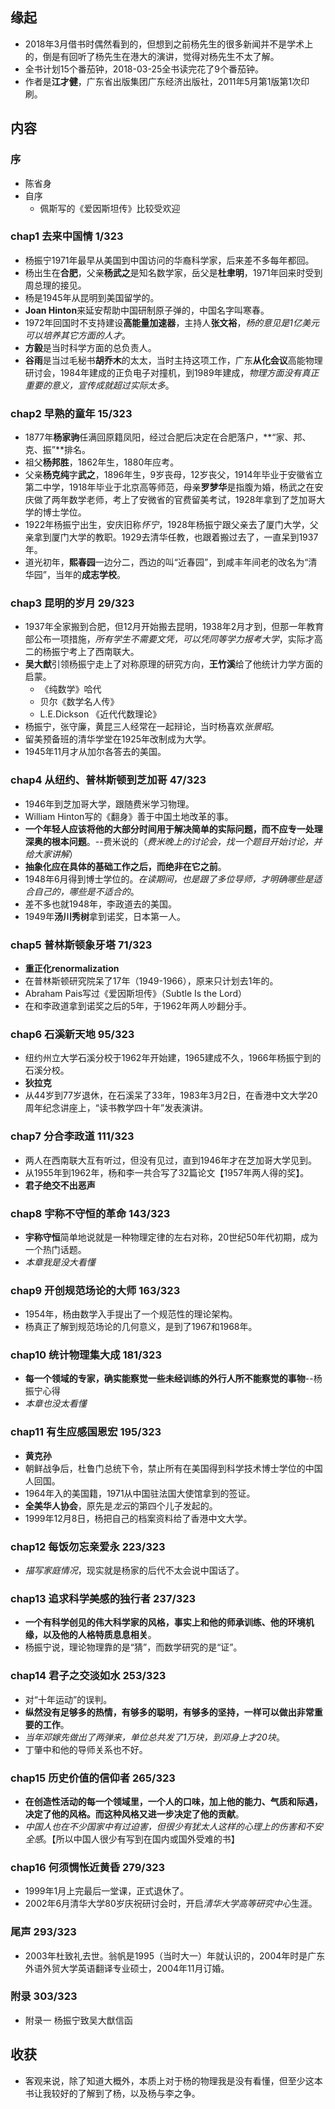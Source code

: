 ##  缘起

+ 2018年3月借书时偶然看到的，但想到之前杨先生的很多新闻并不是学术上的，倒是有回听了杨先生在港大的演讲，觉得对杨先生不太了解。
+ 全书计划15个番茄钟，2018-03-25全书读完花了9个番茄钟。
+ 作者是**江才健**，广东省出版集团广东经济出版社，2011年5月第1版第1次印刷。

## 内容

### 序

+ 陈省身
+ 自序
  + 佩斯写的《爱因斯坦传》比较受欢迎

###  chap1 去来中国情  1/323
+ 杨振宁1971年最早从美国到中国访问的华裔科学家，后来差不多每年都回。
+ 杨出生在**合肥**，父亲**杨武之**是知名数学家，岳父是**杜聿明**，1971年回来时受到周总理的接见。
+ 杨是1945年从昆明到美国留学的。
+ **Joan Hinton**来延安帮助中国研制原子弹的，中国名字叫寒春。
+ 1972年回国时不支持建设**高能量加速器**，主持人**张文裕**，*杨的意见是1亿美元可以培养其它方面的人才*。
+ **方毅**是当时科学方面的总负责人。
+ **谷雨**是当过毛秘书**胡乔木**的太太，当时主持这项工作，广东**从化会议**高能物理研讨会，1984年建成的正负电子对撞机，到1989年建成，*物理方面没有真正重要的意义，宣传成就超过实际太多*。

###  chap2 早熟的童年  15/323
+ 1877年**杨家驹**任满回原籍凤阳，经过合肥后决定在合肥落户，**“家、邦、克、振”**排名。
+ 祖父**杨邦胜**，1862年生，1880年应考。
+ 父亲**杨克纯**字**武之**，1896年生，9岁丧母，12岁丧父，1914年毕业于安徽省立第二中学，1918年毕业于北京高等师范，母亲**罗梦华**是指腹为婚，杨武之在安庆做了两年数学老师，考上了安微省的官费留美考试，1928年拿到了芝加哥大学的博士学位。
+ 1922年杨振宁出生，安庆旧称*怀宁*，1928年杨振宁跟父亲去了厦门大学，父亲拿到厦门大学的教职。1929去清华任教，也跟着搬过去了，一直呆到1937年。
+ 道光初年，**熙春园**一边分二，西边的叫“近春园”，到咸丰年间老的改名为“清华园”，当年的**成志学校**。

### chap3 昆明的岁月  29/323

+ 1937年全家搬到合肥，但12月开始搬去昆明，1938年2月才到，但那一年教育部公布一项措施，*所有学生不需要文凭，可以凭同等学力报考大学*，实际才高二的杨振宁考上了西南联大。
+ **吴大猷**引领杨振宁走上了对称原理的研究方向，**王竹溪**给了他统计力学方面的启蒙。
    + 《纯数学》哈代
    + 贝尔《数学名人传》
    + L.E.Dickson 《近代代数理论》
+ 杨振宁，张守廉，黄昆三人经常在一起辩论，当时杨喜欢*张景昭*。
+ 留美预备班的清华学堂在1925年改制成为大学。
+ 1945年11月才从加尔各答去的美国。

###  chap4 从纽约、普林斯顿到芝加哥  47/323
+ 1946年到芝加哥大学，跟随费米学习物理。
+ William Hinton写的《翻身》善于中国土地改革的事。
+ **一个年轻人应该将他的大部分时间用于解决简单的实际问题，而不应专一处理深奥的根本问题**。--费米说的（*费米晚上的讨论会，找一个题目开始讨论，并给大家讲解*）
+ **抽象化应在具体的基础工作之后，而绝非在它之前**。
+ 1948年6月得到博士学位的。*在读期间，也是跟了多位导师，才明确哪些是适合自己的，哪些是不适合的*。
+ 差不多也就1948年，李政道去的美国。
+ 1949年**汤川秀树**拿到诺奖，日本第一人。

###  chap5 普林斯顿象牙塔  71/323
+ **重正化renormalization**
+ 在普林斯顿研究院呆了17年（1949-1966），原来只计划去1年的。
+ Abraham Pais写过《爱因斯坦传》（Subtle Is the Lord）
+ 在和李政道拿到诺奖之后的5年，于1962年两人吵翻分手。

###  chap6 石溪新天地  95/323
+ 纽约州立大学石溪分校于1962年开始建，1965建成不久，1966年杨振宁到的石溪分校。
+ **狄拉克**
+ 从44岁到77岁退休，在石溪呆了33年，1983年3月2日，在香港中文大学20周年纪念讲座上，“读书教学四十年”发表演讲。

###  chap7 分合李政道  111/323
+ 两人在西南联大互有听过，但没有见过，直到1946年才在芝加哥大学见到。
+ 从1955年到1962年，杨和李一共合写了32篇论文【1957年两人得的奖】。
+ **君子绝交不出恶声**

###  chap8 宇称不守恒的革命   143/323
+ **宇称守恒**简单地说就是一种物理定律的左右对称，20世纪50年代初期，成为一个热门话题。
+ *本章我是没大看懂*

###  chap9 开创规范场论的大师  163/323
+ 1954年，杨由数学入手提出了一个规范性的理论架构。
+ 杨真正了解到规范场论的几何意义，是到了1967和1968年。

###  chap10 统计物理集大成  181/323
+ **每一个领域的专家，确实能察觉一些未经训练的外行人所不能察觉的事物**--杨振宁心得
+ *本章也没太看懂*

###  chap11 有生应感国恩宏  195/323
+ **黄克孙**
+ 朝鲜战争后，杜鲁门总统下令，禁止所有在美国得到科学技术博士学位的中国人回国。
+ 1964年入的美国籍，1971从中国驻法国大使馆拿到的签证。
+ **全美华人协会**，原先是*龙云*的第四个儿子发起的。
+ 1999年12月8日，杨把自己的档案资料给了香港中文大学。

###  chap12 每饭勿忘亲爱永  223/323
+ *描写家庭情况*，现实就是杨家的后代不太会说中国话了。

### chap13 追求科学美感的独行者  237/323

+ **一个有科学创见的伟大科学家的风格，事实上和他的师承训练、他的环境机缘，以及他的人格特质息息相关**。
+ 杨振宁说，理论物理靠的是“猜”，而数学研究的是“证”。

### chap14 君子之交淡如水 253/323

+ 对“十年运动”的误判。
+ **纵然没有足够多的热情，有够多的聪明，有够多的坚持，一样可以做出非常重要的工作**。
+ *当年邓嫁先做出了两弹来，单位总共发了1万块，到邓身上才20块*。
+ 丁肇中和他的导师关系也不好。

### chap15 历史价值的信仰者 265/323

+ **在创造性活动的每一个领域里，一个人的口味，加上他的能力、气质和际遇，决定了他的风格。而这种风格又进一步决定了他的贡献**。
+ *中国人也在不少国家中有过迫害，但很少有犹太人这样的心理上的伤害和不安全感*。【所以中国人很少有写到在国内或国外受难的书】

### chap16 何须惆怅近黄昏 279/323

+ 1999年1月上完最后一堂课，正式退休了。
+ 2002年6月清华大学80岁庆祝研讨会时，开启*清华大学高等研究中心*生涯。

### 尾声 293/323

+ 2003年杜致礼去世。翁帆是1995（当时大一）年就认识的，2004年时是广东外语外贸大学英语翻译专业硕士，2004年11月订婚。

### 附录 303/323

+ 附录一 杨振宁致吴大猷信函

## 收获

+ 客观来说，除了知道大概外，本质上对于杨的物理我是没有看懂，但至少这本书让我较好的了解到了杨，以及杨与李之争。